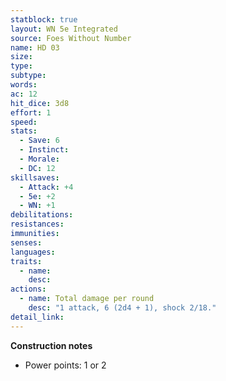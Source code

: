 ```yaml
---
statblock: true
layout: WN 5e Integrated
source: Foes Without Number
name: HD 03
size: 
type: 
subtype: 
words: 
ac: 12
hit_dice: 3d8
effort: 1
speed: 
stats:
  - Save: 6
  - Instinct: 
  - Morale:
  - DC: 12
skillsaves:
  - Attack: +4
  - 5e: +2
  - WN: +1
debilitations: 
resistances:
immunities:
senses:
languages: 
traits:
  - name: 
    desc: 
actions:
  - name: Total damage per round
    desc: "1 attack, 6 (2d4 + 1), shock 2/18."
detail_link: 
---
```


**Construction notes**
- Power points: 1 or 2

